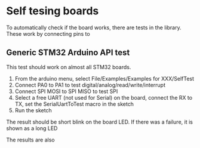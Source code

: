 # Self tesing boards

To automatically check if the board works, there are tests in the library.
These work by connecting pins to 

## Generic STM32 Arduino API test

This test should work on almost all STM32 boards. 

1. From the arduino menu, select File/Examples/Examples for XXX/SelfTest
2. Connect PA0 to PA1 to test digital/analog/read/write/interrupt
3. Connect SPI MOSI to SPI MISO to test SPI
4. Select a free UART (not used for Serial) on the board, connect the RX to TX, set the SerialUartToTest macro in the sketch
5. Run the sketch

The result should be short blink on the board LED.
If there was a failure, it is shown as a long LED 

The results are also 
